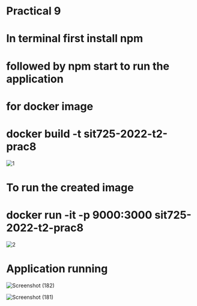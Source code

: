 # Practical 9
# In terminal first install npm
# followed by npm start to run the application

# for docker image
# docker build -t sit725-2022-t2-prac8 

![1](https://user-images.githubusercontent.com/109494663/192145200-3a578efb-78cf-4d43-b825-60b73f2c78b5.JPG)

# To run the created image
# docker run -it -p 9000:3000 sit725-2022-t2-prac8

![2](https://user-images.githubusercontent.com/109494663/192145212-0192a368-a873-43f7-a24a-064bd6a5a8d7.JPG)

# Application running
![Screenshot (182)](https://user-images.githubusercontent.com/109494663/192145235-e5b616d5-19a1-418c-ae8c-dd228d44a4b0.png)

![Screenshot (181)](https://user-images.githubusercontent.com/109494663/192145229-847261c7-d638-4a3c-9a07-177b14b7445e.png)

